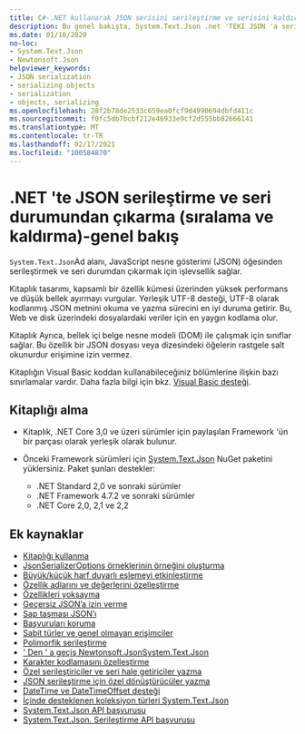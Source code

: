 ```yaml
---
title: C#-.NET kullanarak JSON serisini serileştirme ve serisini kaldırma
description: Bu genel bakışta, System.Text.Json .net 'TEKI JSON 'a serileştirmek ve seri durumdan çıkarmak için ad alanı işlevselliği açıklanmaktadır.
ms.date: 01/10/2020
no-loc:
- System.Text.Json
- Newtonsoft.Json
helpviewer_keywords:
- JSON serialization
- serializing objects
- serialization
- objects, serializing
ms.openlocfilehash: 28f2b78de2533c659ea0fcf9d4990694dbfd411c
ms.sourcegitcommit: f0fc5db7bcbf212e46933e9cf2d555bb82666141
ms.translationtype: MT
ms.contentlocale: tr-TR
ms.lasthandoff: 02/17/2021
ms.locfileid: "100584870"
---
```

# <a name="json-serialization-and-deserialization-marshalling-and-unmarshalling-in-net---overview"></a>.NET 'te JSON serileştirme ve seri durumundan çıkarma (sıralama ve kaldırma)-genel bakış

`System.Text.Json`Ad alanı, JavaScript nesne gösterimi (JSON) öğesinden serileştirmek ve seri durumdan çıkarmak için işlevsellik sağlar.

Kitaplık tasarımı, kapsamlı bir özellik kümesi üzerinden yüksek performans ve düşük bellek ayırmayı vurgular. Yerleşik UTF-8 desteği, UTF-8 olarak kodlanmış JSON metnini okuma ve yazma sürecini en iyi duruma getirir. Bu, Web ve disk üzerindeki dosyalardaki veriler için en yaygın kodlama olur.

Kitaplık Ayrıca, bellek içi belge nesne modeli (DOM) ile çalışmak için sınıflar sağlar. Bu özellik bir JSON dosyası veya dizesindeki öğelerin rastgele salt okunurdur erişimine izin vermez.

Kitaplığın Visual Basic koddan kullanabileceğiniz bölümlerine ilişkin bazı sınırlamalar vardır. Daha fazla bilgi için bkz. [Visual Basic desteği](system-text-json-how-to.md#visual-basic-support).

## <a name="how-to-get-the-library"></a>Kitaplığı alma

* Kitaplık, .NET Core 3,0 ve üzeri sürümler için paylaşılan Framework 'ün bir parçası olarak yerleşik olarak bulunur.
* Önceki Framework sürümleri için [System.Text.Json](https://www.nuget.org/packages/System.Text.Json) NuGet paketini yüklersiniz. Paket şunları destekler:

  * .NET Standard 2,0 ve sonraki sürümler
  * .NET Framework 4.7.2 ve sonraki sürümler
  * .NET Core 2,0, 2,1 ve 2,2

## <a name="additional-resources"></a>Ek kaynaklar

* [Kitaplığı kullanma](system-text-json-how-to.md)
* [JsonSerializerOptions örneklerinin örneğini oluşturma](system-text-json-configure-options.md)
* [Büyük/küçük harf duyarlı eşlemeyi etkinleştirme](system-text-json-character-casing.md)
* [Özellik adlarını ve değerlerini özelleştirme](system-text-json-customize-properties.md)
* [Özellikleri yoksayma](system-text-json-ignore-properties.md)
* [Geçersiz JSON’a izin verme](system-text-json-invalid-json.md)
* [Sap taşması JSON’ı](system-text-json-handle-overflow.md)
* [Başvuruları koruma](system-text-json-preserve-references.md)
* [Sabit türler ve genel olmayan erişimciler](system-text-json-immutability.md)
* [Polimorfik serileştirme](system-text-json-polymorphism.md)
* [' Den ' a geçiş Newtonsoft.JsonSystem.Text.Json](system-text-json-migrate-from-newtonsoft-how-to.md)
* [Karakter kodlamasını özelleştirme](system-text-json-character-encoding.md)
* [Özel serileştiriciler ve seri hale getiriciler yazma](write-custom-serializer-deserializer.md)
* [JSON serileştirme için özel dönüştürücüler yazma](system-text-json-converters-how-to.md)
* [DateTime ve DateTimeOffset desteği](../datetime/system-text-json-support.md)
* [İçinde desteklenen koleksiyon türleri System.Text.Json](system-text-json-supported-collection-types.md)
* [System.Text.Json API başvurusu](xref:System.Text.Json)
* [System.Text.Json. Serileştirme API başvurusu](xref:System.Text.Json.Serialization)
